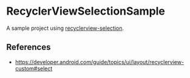# RecyclerViewSelectionSample

A sample project using [recyclerview-selection](https://developer.android.com/reference/androidx/recyclerview/selection/package-summary).

## References

- https://developer.android.com/guide/topics/ui/layout/recyclerview-custom#select

